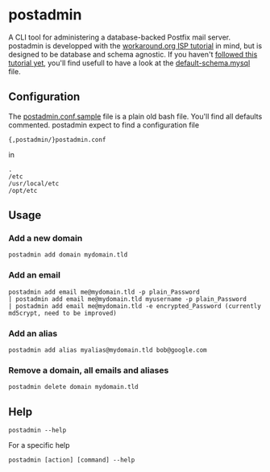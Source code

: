 # postadmin

A CLI tool for administering a database-backed Postfix mail server.
postadmin is developped with the [workaround.org ISP tutorial][1] in mind, but is designed to be database and schema agnostic.
If you haven't [followed this tutorial yet][1], you'll find usefull to have a look at the [default-schema.mysql][2] file.

## Configuration

The [postadmin.conf.sample][3] file is a plain old bash file. You'll find all defaults commented.
postadmin expect to find a configuration file 

    {,postadmin/}postadmin.conf 
    
in

    .
    /etc
    /usr/local/etc
    /opt/etc


## Usage

### Add a new domain

    postadmin add domain mydomain.tld

### Add an email

    postadmin add email me@mydomain.tld -p plain_Password
    | postadmin add email me@mydomain.tld myusername -p plain_Password
    | postadmin add email me@mydomain.tld -e encrypted_Password (currently md5crypt, need to be improved)

### Add an alias

    postadmin add alias myalias@mydomain.tld bob@google.com

### Remove a domain, all emails and aliases

    postadmin delete domain mydomain.tld

## Help

    postadmin --help

For a specific help

    postadmin [action] [command] --help


[1]: http://workaround.org/ispmail/lenny
[2]: https://github.com/zanshine/postadmin/blob/master/default-schema.mysql
[3]: https://github.com/zanshine/postadmin/blob/master/postadmin.conf.sample
